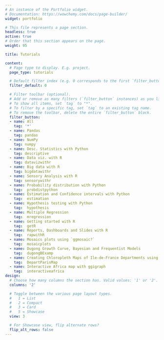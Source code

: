 ```yaml
---
# An instance of the Portfolio widget.
# Documentation: https://wowchemy.com/docs/page-builder/
widget: portfolio

# This file represents a page section.
headless: true
active: true
# Order that this section appears on the page.
weight: 95

title: Tutorials

content:
  # Page type to display. E.g. project.
  page_type: tutorials

  # Default filter index (e.g. 0 corresponds to the first `filter_button` instance below).
  filter_default: 0

  # Filter toolbar (optional).
  # Add or remove as many filters (`filter_button` instances) as you like.
  # To show all items, set `tag` to "*".
  # To filter by a specific tag, set `tag` to an existing tag name.
  # To remove the toolbar, delete the entire `filter_button` block.
  filter_button:
  - name: All
    tag: '*'
  - name: Pandas
    tag: pandas
  - name: NumPy
    tag: numpy
  - name: Desc. Statistics with Python
    tag: descriptive
  - name: Data viz. with R
    tag: datavizwithr
  - name: Big data with R
    tag: bigdatawithr
  - name: Sensory Analysis with R
    tag: sensorywithr
  - name: Probability distribution with Python
    tag:  probdistpython
  - name: Estimation and Confidence intervals with Python
    tag:  estimation
  - name: Hypothesis testing with Python
    tag:  hypothesis
  - name: Multiple Regression
    tag:  mregression
  - name: Getting started with R
    tag:  getR
  - name: Reports, Dashboards and Slides with R
    tag:  rapwithR
  - name: Mosaics plots using `ggmosaic?`
    tag:  mosaicplots
  - name: Dugong Growth Curve, Bayesian and Frequentist Models
    tag:  dugongBExamp
  - name: Creating Chloropleth Maps of Ile-de-France Departments using R, A Step by Step Guide
    tag:  DepartParisMap
  - name: Interactive Africa map with ggigraph
    tag:  interactiveafrica
design:
  # Choose how many columns the section has. Valid values: '1' or '2'.
  columns: '2'

  # Toggle between the various page layout types.
  #   1 = List
  #   2 = Compact
  #   3 = Card
  #   5 = Showcase
  view: 3

  # For Showcase view, flip alternate rows?
  flip_alt_rows: false
---
```

